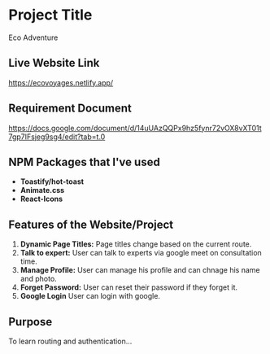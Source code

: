 # Project Title 
Eco Adventure

## Live Website Link
https://ecovoyages.netlify.app/

## Requirement Document
https://docs.google.com/document/d/14uUAzQQPx9hz5fynr72vOX8vXT01t7gp7IFsjeg9sg4/edit?tab=t.0

## NPM Packages that I've used
- **Toastify/hot-toast** 
- **Animate.css** 
- **React-Icons**


## Features of the Website/Project
1. **Dynamic Page Titles:** Page titles change based on the current route.
2. **Talk to expert:** User can talk to experts via google meet on consultation time.
3. **Manage Profile:** User can manage his profile and can chnage his name and photo.
4. **Forget Password:** User can reset their password if they forget it.
5. **Google Login** User can login with google.


## Purpose
To learn routing and authentication...